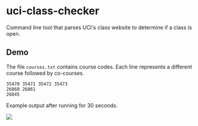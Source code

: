# uci-class-checker

Command line tool that parses UCI's class website to determine if a class is open.

## Demo

The file `courses.txt` contains course codes. Each line represents a different course followed by co-courses.

```
35470 35471 35472 35473
26860 26861
26845
```

Example output after running for 30 seconds.

![](https://github.com/trankevint/classchecker/blob/master/images/example.png)
